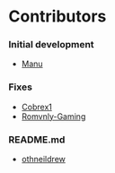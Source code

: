 # Contributors

### Initial development

* [Manu](https://github.com/zManu27/)

### Fixes

* [Cobrex1](https://github.com/cobrex1/)
* [Romvnly-Gaming](https://github.com/Romvnly-Gaming)

### README.md

* [othneildrew](https://github.com/othneildrew/Best-README-Template)
